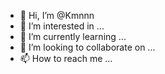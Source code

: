 - 👋 Hi, I’m @Kmnnn
- 👀 I’m interested in ...
- 🌱 I’m currently learning ...
- 💞️ I’m looking to collaborate on ...
- 📫 How to reach me ...

<!---
Kmnnn/Kmnnn is a ✨ special ✨ repository because its `README.md` (this file) appears on your GitHub profile.
You can click the Preview link to take a look at your changes.
--->
